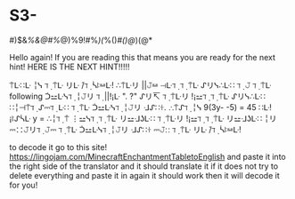 # S3-
#)$&amp;*%&amp;@#%*@)%9!#%*)(*%()*#()@*)(@*

Hello again! If you are reading this that means you are ready for the next hint!
HERE IS THE NEXT HINT!!!!!

⍑ᒷ∷ᒷ ╎ᓭ ℸ ̣ ⍑ᒷ リᒷ ̇/ℸ ̣  ᓵꖎ⚍ᒷ! ∴⍑ᒷリ ||𝙹⚍ ⊣ᒷℸ ̣  ℸ ̣ ⍑ᒷ ᔑリᓭ∴ᒷ∷ ℸ ̣ 𝙹 ℸ ̣ ⍑ᒷ following ᑑ⚍ᒷᓭℸ ̣ ╎𝙹リ ℸ ̣ ||!¡ᒷ ". ?" ᔑリ↸ ℸ ̣ ⍑ᒷリ !¡⚍ℸ ̣  ℸ ̣ ⍑ᒷ ᔑリᓭ∴ᒷ∷ ∷╎⊣⍑ℸ ̣  ᔑ⎓ℸ ̣ ᒷ∷ ℸ ̣ ⍑ᒷ ᑑ⚍ᒷᓭℸ ̣ ╎𝙹リ ᒲᔑ∷ꖌ.  ∴⍑ᔑℸ ̣  ╎ᓭ 9(3y- -5) = 45 ∷ᒷ!¡ꖎᔑᓵᒷ y = ∴╎ℸ ̣ ⍑ ⋮⚍ᓭℸ ̣  ℸ ̣ ⍑ᒷ リ⚍ᒲʖᒷ∷ ℸ ̣ ⍑ᒷリ !¡⚍ℸ ̣  ℸ ̣ ⍑ᒷ リ⚍ᒲʖᒷ∷ ╎リ ⎓∷𝙹リℸ ̣  𝙹⎓ ℸ ̣ ⍑ᒷ ᑑ⚍ᒷᓭℸ ̣ ╎𝙹リ ᒲᔑ∷ꖌ ⎓𝙹∷ ℸ ̣ ⍑ᒷ リᒷ ̇/ℸ ̣  ᓵꖎ⚍ᒷ!

to decode it go to this site! https://lingojam.com/MinecraftEnchantmentTabletoEnglish and paste it into the right side of the translator and it should translate it if it does not try to delete everything and paste it in again it should work then it will decode it for you!
